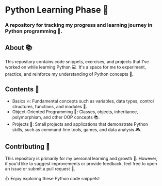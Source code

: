 # Python Learning Phase 🚀

### A repository for tracking my progress and learning journey in Python programming 🐍.

## About 📚

This repository contains code snippets, exercises, and projects that I've worked on while learning Python 💻. It's a space for me to experiment, practice, and reinforce my understanding of Python concepts 🤔.

## Contents 📁

- Basics 🔥: Fundamental concepts such as variables, data types, control structures, functions, and modules 📝.
- Object-Oriented Programming 🤖: Classes, objects, inheritance, polymorphism, and other OOP concepts 📚.
- Projects 🎨: Small projects and applications that demonstrate Python skills, such as command-line tools, games, and data analysis 🎮.


## Contributing 🤝

This repository is primarily for my personal learning and growth 🌱. However, if you'd like to suggest improvements or provide feedback, feel free to open an issue or submit a pull request 📝.

👍 Enjoy exploring these Python code snippets! 